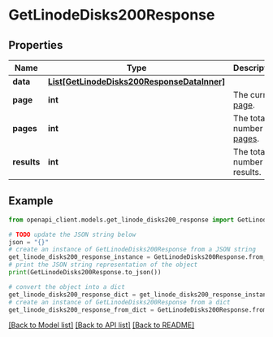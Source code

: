 # GetLinodeDisks200Response


## Properties

Name | Type | Description | Notes
------------ | ------------- | ------------- | -------------
**data** | [**List[GetLinodeDisks200ResponseDataInner]**](GetLinodeDisks200ResponseDataInner.md) |  | [optional] 
**page** | **int** | The current [page](https://techdocs.akamai.com/linode-api/reference/pagination). | [optional] [readonly] 
**pages** | **int** | The total number of [pages](https://techdocs.akamai.com/linode-api/reference/pagination). | [optional] [readonly] 
**results** | **int** | The total number of results. | [optional] [readonly] 

## Example

```python
from openapi_client.models.get_linode_disks200_response import GetLinodeDisks200Response

# TODO update the JSON string below
json = "{}"
# create an instance of GetLinodeDisks200Response from a JSON string
get_linode_disks200_response_instance = GetLinodeDisks200Response.from_json(json)
# print the JSON string representation of the object
print(GetLinodeDisks200Response.to_json())

# convert the object into a dict
get_linode_disks200_response_dict = get_linode_disks200_response_instance.to_dict()
# create an instance of GetLinodeDisks200Response from a dict
get_linode_disks200_response_from_dict = GetLinodeDisks200Response.from_dict(get_linode_disks200_response_dict)
```
[[Back to Model list]](../README.md#documentation-for-models) [[Back to API list]](../README.md#documentation-for-api-endpoints) [[Back to README]](../README.md)


